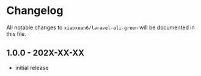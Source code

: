 # Changelog

All notable changes to `xiaoxuan6/laravel-ali-green` will be documented in this file.

## 1.0.0 - 202X-XX-XX

- initial release
